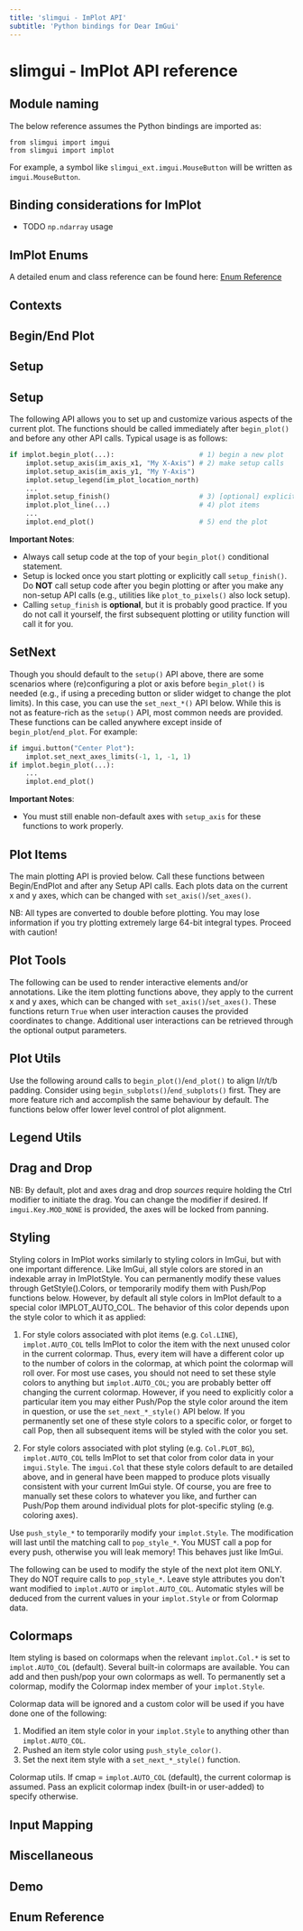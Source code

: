 ```yaml
---
title: 'slimgui - ImPlot API'
subtitle: 'Python bindings for Dear ImGui'
---
```


# slimgui - ImPlot API reference

## Module naming

The below reference assumes the Python bindings are imported as:

```
from slimgui import imgui
from slimgui import implot
```

For example, a symbol like `slimgui_ext.imgui.MouseButton` will be written as `imgui.MouseButton`.

## Binding considerations for ImPlot

* TODO `np.ndarray` usage

## ImPlot Enums

A detailed enum and class reference can be found here: [Enum Reference](#enum-reference)

## Contexts

<div class="raw-html-insert" data-apirefs="create_context, destroy_context, get_current_context, set_current_context"></div>

## Begin/End Plot

<div class="raw-html-insert" data-apirefs="begin_plot, end_plot"></div>

## Setup

## Setup

The following API allows you to set up and customize various aspects of the current plot. The functions should be called immediately after `begin_plot()` and before any other API calls. Typical usage is as follows:

```python
if implot.begin_plot(...):                     # 1) begin a new plot
    implot.setup_axis(im_axis_x1, "My X-Axis") # 2) make setup calls
    implot.setup_axis(im_axis_y1, "My Y-Axis")
    implot.setup_legend(im_plot_location_north)
    ...
    implot.setup_finish()                      # 3) [optional] explicitly finish setup
    implot.plot_line(...)                      # 4) plot items
    ...
    implot.end_plot()                          # 5) end the plot
```

**Important Notes**:

- Always call setup code at the top of your `begin_plot()` conditional statement.
- Setup is locked once you start plotting or explicitly call `setup_finish()`.  
  Do **NOT** call setup code after you begin plotting or after you make any non-setup API calls (e.g., utilities like `plot_to_pixels()` also lock setup).
- Calling `setup_finish` is **optional**, but it is probably good practice. If you do not call it yourself, the first subsequent plotting or utility function will call it for you.

<div class="raw-html-insert" data-apirefs="setup_axis,setup_axis_limits,setup_axis_links,setup_axis_format,setup_axis_ticks,setup_axis_scale,setup_axis_limits_constraints,setup_axis_zoom_constraints,setup_axes,setup_axes_limits,setup_legend,setup_mouse_text,setup_finish"></div>

## SetNext

Though you should default to the `setup()` API above, there are some scenarios where (re)configuring a plot or axis before `begin_plot()` is needed (e.g., if using a preceding button or slider widget to change the plot limits). In this case, you can use the `set_next_*()` API below. While this is not as feature-rich as the `setup()` API, most common needs are provided. These functions can be called anywhere except inside of `begin_plot`/`end_plot`. For example:

```python
if imgui.button("Center Plot"):
    implot.set_next_axes_limits(-1, 1, -1, 1)
if implot.begin_plot(...):
    ...
    implot.end_plot()
```

**Important Notes**:

- You must still enable non-default axes with `setup_axis` for these functions to work properly.

<div class="raw-html-insert" data-apirefs="set_next_axis_limits,set_next_axis_links,set_next_axis_to_fit,set_next_axes_limits,set_next_axes_to_fit"></div>

## Plot Items

The main plotting API is provied below. Call these functions between
Begin/EndPlot and after any Setup API calls. Each plots data on the current
x and y axes, which can be changed with `set_axis()`/`set_axes()`.

NB: All types are converted to double before plotting. You may lose information
if you try plotting extremely large 64-bit integral types. Proceed with caution!

<div class="raw-html-insert" data-apirefs="plot_line,plot_scatter,plot_stairs,plot_shaded,plot_bars,plot_bar_groups,plot_error_bars,plot_pie_chart,plot_heatmap,plot_histogram,plot_digital,plot_image,plot_text,plot_dummy"></div>

## Plot Tools

The following can be used to render interactive elements and/or annotations.
Like the item plotting functions above, they apply to the current x and y
axes, which can be changed with `set_axis()`/`set_axes()`. These functions return `True`
when user interaction causes the provided coordinates to change. Additional
user interactions can be retrieved through the optional output parameters.

<div class="raw-html-insert" data-apirefs="drag_point,drag_line_x,drag_line_y,drag_rect,annotation,tag_x,tag_y"></div>

## Plot Utils

<div class="raw-html-insert" data-apirefs="set_axis,set_axes,pixels_to_plot,plot_to_pixels,get_plot_pos,get_plot_size,get_plot_mouse_pos,get_plot_limits,is_plot_hovered,is_axis_hovered,is_subplots_hovered,is_plot_selected,get_plot_selection,cancel_plot_selection,hide_next_item"></div>

Use the following around calls to `begin_plot()`/`end_plot()` to align l/r/t/b padding.
Consider using `begin_subplots()`/`end_subplots()` first. They are more feature rich and
accomplish the same behaviour by default. The functions below offer lower
level control of plot alignment.

<div class="raw-html-insert" data-apirefs="begin_aligned_plots,end_aligned_plots"></div>

## Legend Utils

<div class="raw-html-insert" data-apirefs="begin_legend_popup,end_legend_popup,is_legend_entry_hovered"></div>

## Drag and Drop

<div class="raw-html-insert" data-apirefs="begin_drag_drop_target_plot,begin_drag_drop_target_axis,begin_drag_drop_target_legend,end_drag_drop_target"></div>

NB: By default, plot and axes drag and drop *sources* require holding the Ctrl modifier to initiate the drag.
You can change the modifier if desired. If `imgui.Key.MOD_NONE` is provided, the axes will be locked from panning.

<div class="raw-html-insert" data-apirefs="begin_drag_drop_source_plot,begin_drag_drop_source_axis,begin_drag_drop_source_item,end_drag_drop_source"></div>

## Styling

Styling colors in ImPlot works similarly to styling colors in ImGui, but
with one important difference. Like ImGui, all style colors are stored in an
indexable array in ImPlotStyle. You can permanently modify these values through
GetStyle().Colors, or temporarily modify them with Push/Pop functions below.
However, by default all style colors in ImPlot default to a special color
IMPLOT_AUTO_COL. The behavior of this color depends upon the style color to
which it as applied:

1. For style colors associated with plot items (e.g. `Col.LINE`),
`implot.AUTO_COL` tells ImPlot to color the item with the next unused
color in the current colormap. Thus, every item will have a different
color up to the number of colors in the colormap, at which point the
colormap will roll over. For most use cases, you should not need to
set these style colors to anything but `implot.AUTO_COL`; you are
probably better off changing the current colormap. However, if you
need to explicitly color a particular item you may either Push/Pop
the style color around the item in question, or use the `set_next_*_style()`
API below. If you permanently set one of these style colors to a specific
color, or forget to call Pop, then all subsequent items will be styled
with the color you set.

2. For style colors associated with plot styling (e.g. `Col.PLOT_BG`),
`implot.AUTO_COL` tells ImPlot to set that color from color data in your
`imgui.Style`. The `imgui.Col` that these style colors default to are
detailed above, and in general have been mapped to produce plots visually
consistent with your current ImGui style. Of course, you are free to
manually set these colors to whatever you like, and further can Push/Pop
them around individual plots for plot-specific styling (e.g. coloring axes).

<div class="raw-html-insert" data-apirefs="get_style,style_colors_auto,style_colors_classic,style_colors_dark,style_colors_light"></div>

Use `push_style_*` to temporarily modify your `implot.Style`. The modification
will last until the matching call to `pop_style_*`. You MUST call a pop for
every push, otherwise you will leak memory! This behaves just like ImGui.

<div class="raw-html-insert" data-apirefs="push_style_color,pop_style_color,push_style_var,pop_style_var"></div>

The following can be used to modify the style of the next plot item ONLY. They do
NOT require calls to `pop_style_*`. Leave style attributes you don't want modified to
`implot.AUTO` or `implot.AUTO_COL`. Automatic styles will be deduced from the current
values in your `implot.Style` or from Colormap data.

<div class="raw-html-insert" data-apirefs="set_next_line_style,set_next_fill_style,set_next_marker_style,set_next_error_bar_style,get_last_item_color,get_style_color_name,get_marker_name"></div>

## Colormaps

Item styling is based on colormaps when the relevant `implot.Col.*` is set to
`implot.AUTO_COL` (default). Several built-in colormaps are available. You can
add and then push/pop your own colormaps as well. To permanently set a colormap,
modify the Colormap index member of your `implot.Style`.

Colormap data will be ignored and a custom color will be used if you have done one of the following:

1. Modified an item style color in your `implot.Style` to anything other than `implot.AUTO_COL`.
2. Pushed an item style color using `push_style_color()`.
3. Set the next item style with a `set_next_*_style()` function.

<div class="raw-html-insert" data-apirefs="add_colormap,get_colormap_count,get_colormap_name,get_colormap_index,push_colormap,pop_colormap,next_colormap_color"></div>

Colormap utils. If cmap = `implot.AUTO_COL` (default), the current colormap is assumed.
Pass an explicit colormap index (built-in or user-added) to specify otherwise.

<div class="raw-html-insert" data-apirefs="get_colormap_size,get_colormap_color,sample_colormap,colormap_scale,colormap_slider,colormap_button,bust_color_cache"></div>

## Input Mapping

<div class="raw-html-insert" data-apirefs="get_input_map,map_input_default,map_input_reverse"></div>

## Miscellaneous

<div class="raw-html-insert" data-apirefs="item_icon,colormap_icon,get_plot_draw_list,push_plot_clip_rect,pop_plot_clip_rect,show_style_selector,show_colormap_selector,show_input_map_selector,show_style_editor,show_user_guide,show_metrics_window"></div>

## Demo

<div class="raw-html-insert" data-apirefs="show_demo_window"></div>

## Enum Reference

<div class="raw-html-insert" data-apirefs="Axis,Bin,Col,Colormap,Cond,Location,Marker,Scale,StyleVar,AxisFlags,BarGroupsFlags,BarsFlags,ColormapScaleFlags,DigitalFlags,DragToolFlags,DummyFlag,ErrorBarsFlags,HeatmapFlags,HistogramFlags,ImageFlag,InfLinesFlags,ItemFlags,LegendFlags,LineFlags,MouseTextFlags,PieChartFlags,PlotFlags,ScatterFlags,ShadedFlags,StairsFlags,StemsFlags,SubplotFlags,TextFlag"></div>

